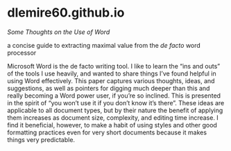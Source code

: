 # dlemire60.github.io
*Some Thoughts on the Use of Word*

a concise guide to extracting maximal value from the _de facto_ word processor

Microsoft Word is the de facto writing tool. I like to learn the “ins and outs” of
the tools I use heavily, and wanted to share things I’ve found helpful in using Word 
effectively. This paper captures various thoughts, ideas, and suggestions, as well 
as pointers for digging much deeper than this and really becoming a Word power user, 
if you’re so inclined. This is presented in the spirit of “you won’t use it if you 
don’t know it’s there”. These ideas are applicable to all document types, but by 
their nature the benefit of applying them increases as document size, complexity, 
and editing time increase. I find it beneficial, however, to make a habit of using 
styles and other good formatting practices even for very short documents because it 
makes things very predictable.
